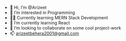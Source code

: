 - 👋 Hi, I’m @Arizeet
- 👀 I’m interested in Programming
- 👨‍💻 Currently learning MERN Stack Development
- 🌱 I’m currently learning React
- 💞️ I’m looking to collaborate on some cool project-work
- 📫 arizeetbehera2001@gmail.com

<!---
Arizeet/Arizeet is a ✨ special ✨ repository because its `README.md` (this file) appears on your GitHub profile.
You can click the Preview link to take a look at your changes.
--->
